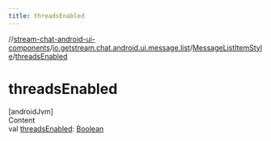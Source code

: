 ```yaml
---
title: threadsEnabled
---
```

//[stream-chat-android-ui-components](../../../index.md)/[io.getstream.chat.android.ui.message.list](../index.md)/[MessageListItemStyle](index.md)/[threadsEnabled](threadsEnabled.md)



# threadsEnabled  
[androidJvm]  
Content  
val [threadsEnabled](threadsEnabled.md): [Boolean](https://kotlinlang.org/api/latest/jvm/stdlib/kotlin/-boolean/index.html)  



